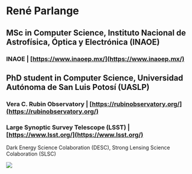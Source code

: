# René Parlange

## MSc in Computer Science, Instituto Nacional de Astrofísica, Óptica y Electrónica (INAOE)
### INAOE | [https://www.inaoep.mx/](https://www.inaoep.mx/)

## PhD student in Computer Science, Universidad Autónoma de San Luis Potosí (UASLP)

### Vera C. Rubin Observatory | [https://rubinobservatory.org/](https://rubinobservatory.org/)

### Large Synoptic Survey Telescope (LSST) | [https://www.lsst.org/](https://www.lsst.org/)

Dark Energy Science Colaboration (DESC), Strong Lensing Science Colaboration (SLSC)


<img src="https://github-readme-stats.vercel.app/api?username=parlange&show_icons=true"/>
